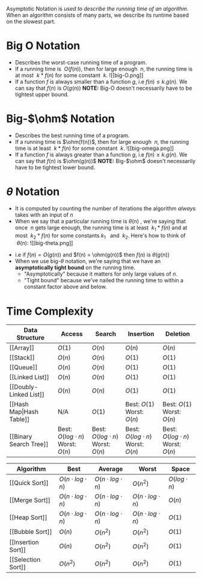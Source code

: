 Asymptotic Notation is _used to describe the running time of an algorithm_. When an algorithm consists of many parts, we describe its runtime based on the slowest part.
# Big O Notation
* Describes the worst-case running time of a program.
* If a running time is ‍ $O(f(n))$, then for large enough ‍ $n$, the running time is at most ‍ $k*f(n)$ for some constant ‍ $k$.
![[big-O.png]]
* If a function $f$ is always smaller than a function $g$, i.e $f(n) \leq k.g(n)$. We can say that $f(n)$ is $O(g(n))$
**NOTE:** Big-O doesn't necessarily have to be tightest upper bound.
# Big-$\ohm$ Notation
* Describes the best running time of a program.
* If a running time is ‍$\ohm(f(n))$, then for large enough ‍ $n$, the running time is at least ‍ $k * f(n)$ for some constant ‍ $k$.
![[big-omega.png]]
* If a function $f$ is always greater than a function $g$, i.e $f(n) \geq k.g(n)$. We can say that $f(n)$ is $\ohm(g(n))$
**NOTE:** Big-$\ohm$ doesn't necessarily have to be tightest lower bound.
# $\theta$ Notation
- It is computed by counting the number of iterations the algorithm _always_ takes with an input of $n$
- When we say that a particular running time is ‍$\theta(n)$ , we're saying that once ‍ $n$ gets large enough, the running time is at least ‍ $k_1 * f(n)$ and at most ‍ $k_2 * f(n)$ for some constants $k_1$ ‍  and ‍ $k_2$. Here's how to think of ‍ $\theta(n)$:
 ![[big-theta.png]]
 * i.e if $f(n) = O(g(n))$ and $f(n) = \ohm(g(n))$ then $f(n)$ is $\theta(g(n))$ 
 * When we use big-$\theta$ notation, we're saying that we have an **asymptotically tight bound** on the running time.
	 * "Asymptotically" because it matters for only large values of $n$. 
	 * "Tight bound" because we've nailed the running time to within a constant factor above and below.   
# Time Complexity

| Data Structure | Access | Search | Insertion | Deletion | 
|-|-|-|-|-|
| [[Array]] | $O(1)$ | $O(n)$ | $O(n)$ | $O(n)$ |
| [[Stack]] | $O(n)$ | $O(n)$ | $O(1)$ | $O(1)$ |
| [[Queue]] | $O(n)$ | $O(n)$ | $O(1)$ | $O(1)$ |
| [[Linked List]] | $O(n)$ | $O(n)$ | $O(1)$ | $O(1)$ |
| [[Doubly-Linked List]] | $O(n)$ | $O(n)$ | $O(1)$ | $O(1)$ |
| [[Hash Map\|Hash Table]] | N/A | $O(1)$ | Best: $O(1)$ <br> Worst: $O(n)$ | Best: $O(1)$ <br> Worst: $O(n)$ |
| [[Binary Search Tree]] | Best: $O(log \cdot n)$ <br> Worst: $O(n)$ | Best: $O(log \cdot n)$ <br> Worst: $O(n)$ | Best: $O(log \cdot n)$ <br> Worst: $O(n)$ |  Best: $O(log \cdot n)$ <br> Worst: $O(n)$ |

| Algorithm | Best | Average | Worst | Space | 
|-|-|-|-|-|
| [[Quick Sort]] | $O(n \cdot log \cdot n)$ | $O(n \cdot log \cdot n)$ | $O(n^2)$ | $O(log \cdot n)$ |
| [[Merge Sort]] | $O(n \cdot log \cdot n)$ | $O(n \cdot log \cdot n)$ | $O(n \cdot log \cdot n)$ | $O(n)$ |
| [[Heap Sort]] | $O(n \cdot log \cdot n)$ | $O(n \cdot log \cdot n)$ | $O(n \cdot log \cdot n)$ | $O(1)$ |
| [[Bubble Sort]] | $O(n)$ | $O(n^2)$ | $O(n^2)$ | $O(1)$ |
| [[Insertion Sort]] | $O(n)$ | $O(n^2)$ | $O(n^2)$ | $O(1)$ |
| [[Selection Sort]] | $O(n^2)$ | $O(n^2)$ | $O(n^2)$ | $O(1)$ |

